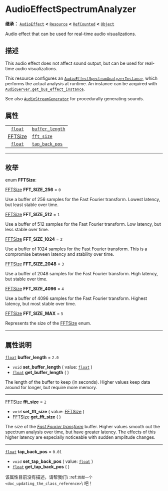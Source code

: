 <!-- ⚠ 请勿编辑本文件 ⚠ -->
<!-- 本文档使用脚本从 WeDot 引擎源码仓库生成。 -->
<!-- 生成脚本：https://github.com/WeDot-Engine/WeDot/tree/master/doc/tools/make_md.py； -->
<!-- 原文件：https://github.com/WeDot-Engine/WeDot/tree/master/doc/classes/AudioEffectSpectrumAnalyzer.xml。 -->

<div id="_class_audioeffectspectrumanalyzer"></div>

# AudioEffectSpectrumAnalyzer

**继承：** [`AudioEffect`](class_audioeffect.md) **<** [`Resource`](class_resource.md) **<** [`RefCounted`](class_refcounted.md) **<** [`Object`](class_object.md)

Audio effect that can be used for real-time audio visualizations.

## 描述

This audio effect does not affect sound output, but can be used for real-time audio visualizations.

This resource configures an [`AudioEffectSpectrumAnalyzerInstance`](class_audioeffectspectrumanalyzerinstance.md), which performs the actual analysis at runtime. An instance can be acquired with [`AudioServer.get_bus_effect_instance`](class_audioserver.md#class_audioserver_method_get_bus_effect_instance).

See also [`AudioStreamGenerator`](class_audiostreamgenerator.md) for procedurally generating sounds.

## 属性

|||
|:-:|:--|
| [`float`](class_float.md)                            | [`buffer_length`](class_audioeffectspectrumanalyzer.md#class_audioeffectspectrumanalyzer_property_buffer_length) | ``2.0``  |
| [FFTSize](#enum_audioeffectspectrumanalyzer_fftsize) | [`fft_size`](class_audioeffectspectrumanalyzer.md#class_audioeffectspectrumanalyzer_property_fft_size)           | ``2``    |
| [`float`](class_float.md)                            | [`tap_back_pos`](class_audioeffectspectrumanalyzer.md#class_audioeffectspectrumanalyzer_property_tap_back_pos)   | ``0.01`` |

<!-- rst-class:: classref-section-separator -->

---

## 枚举

<div id="_class_enum_audioeffectspectrumanalyzer_fftsize"></div>

enum **FFTSize**: <div id="enum_audioeffectspectrumanalyzer_fftsize"></div>

<div id="_class_audioeffectspectrumanalyzer_constant_fft_size_256"></div>

[FFTSize](#enum_audioeffectspectrumanalyzer_fftsize) **FFT_SIZE_256** = ``0``

Use a buffer of 256 samples for the Fast Fourier transform. Lowest latency, but least stable over time.

<div id="_class_audioeffectspectrumanalyzer_constant_fft_size_512"></div>

[FFTSize](#enum_audioeffectspectrumanalyzer_fftsize) **FFT_SIZE_512** = ``1``

Use a buffer of 512 samples for the Fast Fourier transform. Low latency, but less stable over time.

<div id="_class_audioeffectspectrumanalyzer_constant_fft_size_1024"></div>

[FFTSize](#enum_audioeffectspectrumanalyzer_fftsize) **FFT_SIZE_1024** = ``2``

Use a buffer of 1024 samples for the Fast Fourier transform. This is a compromise between latency and stability over time.

<div id="_class_audioeffectspectrumanalyzer_constant_fft_size_2048"></div>

[FFTSize](#enum_audioeffectspectrumanalyzer_fftsize) **FFT_SIZE_2048** = ``3``

Use a buffer of 2048 samples for the Fast Fourier transform. High latency, but stable over time.

<div id="_class_audioeffectspectrumanalyzer_constant_fft_size_4096"></div>

[FFTSize](#enum_audioeffectspectrumanalyzer_fftsize) **FFT_SIZE_4096** = ``4``

Use a buffer of 4096 samples for the Fast Fourier transform. Highest latency, but most stable over time.

<div id="_class_audioeffectspectrumanalyzer_constant_fft_size_max"></div>

[FFTSize](#enum_audioeffectspectrumanalyzer_fftsize) **FFT_SIZE_MAX** = ``5``

Represents the size of the [FFTSize](#enum_audioeffectspectrumanalyzer_fftsize) enum.

<!-- rst-class:: classref-section-separator -->

---

## 属性说明

<div id="_class_audioeffectspectrumanalyzer_property_buffer_length"></div>

[`float`](class_float.md) **buffer_length** = ``2.0`` <div id="class_audioeffectspectrumanalyzer_property_buffer_length"></div>

- `void` **set_buffer_length** ( value: [`float`](class_float.md) )
- [`float`](class_float.md) **get_buffer_length** ( )

The length of the buffer to keep (in seconds). Higher values keep data around for longer, but require more memory.

<!-- rst-class:: classref-item-separator -->

---

<div id="_class_audioeffectspectrumanalyzer_property_fft_size"></div>

[FFTSize](#enum_audioeffectspectrumanalyzer_fftsize) **fft_size** = ``2`` <div id="class_audioeffectspectrumanalyzer_property_fft_size"></div>

- `void` **set_fft_size** ( value: [FFTSize](#enum_audioeffectspectrumanalyzer_fftsize) )
- [FFTSize](#enum_audioeffectspectrumanalyzer_fftsize) **get_fft_size** ( )

The size of the [*Fast Fourier transform*](https://en.wikipedia.org/wiki/Fast_Fourier_transform) buffer. Higher values smooth out the spectrum analysis over time, but have greater latency. The effects of this higher latency are especially noticeable with sudden amplitude changes.

<!-- rst-class:: classref-item-separator -->

---

<div id="_class_audioeffectspectrumanalyzer_property_tap_back_pos"></div>

[`float`](class_float.md) **tap_back_pos** = ``0.01`` <div id="class_audioeffectspectrumanalyzer_property_tap_back_pos"></div>

- `void` **set_tap_back_pos** ( value: [`float`](class_float.md) )
- [`float`](class_float.md) **get_tap_back_pos** ( )

该属性目前没有描述，请帮我们\ :ref:`贡献一个 <doc_updating_the_class_reference>`\ 吧！

[^virtual]: 本方法通常需要用户覆盖才能生效。
[^const]: 本方法无副作用，不会修改该实例的任何成员变量。
[^vararg]: 本方法除了能接受在此处描述的参数外，还能够继续接受任意数量的参数。
[^constructor]: 本方法用于构造某个类型。
[^static]: 调用本方法无需实例，可直接使用类名进行调用。
[^operator]: 本方法描述的是使用本类型作为左操作数的有效运算符。
[^bitfield]: 这个值是由下列位标志构成位掩码的整数。
[^void]: 无返回值。

